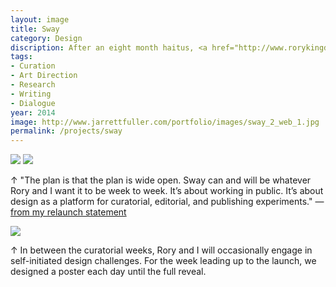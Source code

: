 ```yaml
---
layout: image
title: Sway
category: Design
discription: After an eight month haitus, <a href="http://www.rorykingdesign.com">Rory King</A> and I decided to relaunch <a href="http://www.jarrettfuller.com/portfolio/design/swayzine.htm">Sway</a> in all new format. Instead of a magazine, the new format was an on-going experiment in research, curation, art direction, and dialogue centered on weekly themes.
tags:
- Curation
- Art Direction
- Research
- Writing
- Dialogue
year: 2014
image: http://www.jarrettfuller.com/portfolio/images/sway_2_web_1.jpg
permalink: /projects/sway
---
```


<img src="http://www.jarrettfuller.com/portfolio/images/sway_2_web_1.jpg">
<img src="http://www.jarrettfuller.com/portfolio/images/sway_2_web_2.jpg">

<div class="images-right">
<p>&uarr; "The plan is that the plan is wide open. Sway can and will be whatever Rory and I want it to be week to week. It’s about working in public. It’s about design as a platform for curatorial, editorial, and publishing experiments." —<a href="http://jarrettfuller.tumblr.com/post/52763017764/the-new-sway">from my relaunch statement</A></p></div>
<section class="clear"></section>

<img src="http://www.jarrettfuller.com/portfolio/images/sway_2_poster_1.jpg">

<div class="images-right"><p>&uarr; In between the curatorial weeks, Rory and I will occasionally engage in self-initiated design challenges. For the week leading up to the launch, we designed a poster each day until the full reveal.</p></div>
